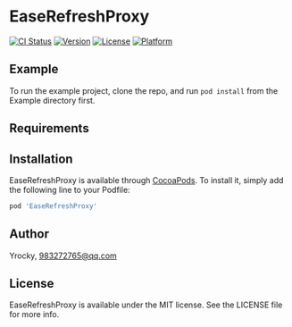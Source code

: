 # EaseRefreshProxy

[![CI Status](https://img.shields.io/travis/Yrocky/EaseRefreshProxy.svg?style=flat)](https://travis-ci.org/Yrocky/EaseRefreshProxy)
[![Version](https://img.shields.io/cocoapods/v/EaseRefreshProxy.svg?style=flat)](https://cocoapods.org/pods/EaseRefreshProxy)
[![License](https://img.shields.io/cocoapods/l/EaseRefreshProxy.svg?style=flat)](https://cocoapods.org/pods/EaseRefreshProxy)
[![Platform](https://img.shields.io/cocoapods/p/EaseRefreshProxy.svg?style=flat)](https://cocoapods.org/pods/EaseRefreshProxy)

## Example

To run the example project, clone the repo, and run `pod install` from the Example directory first.

## Requirements

## Installation

EaseRefreshProxy is available through [CocoaPods](https://cocoapods.org). To install
it, simply add the following line to your Podfile:

```ruby
pod 'EaseRefreshProxy'
```

## Author

Yrocky, 983272765@qq.com

## License

EaseRefreshProxy is available under the MIT license. See the LICENSE file for more info.

